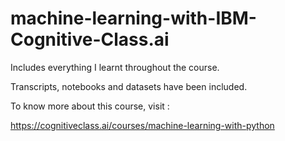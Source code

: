 # machine-learning-with-IBM-Cognitive-Class.ai

Includes everything I learnt throughout the course.

Transcripts, notebooks and datasets have been included. 

To know more about this course, visit : 

https://cognitiveclass.ai/courses/machine-learning-with-python
